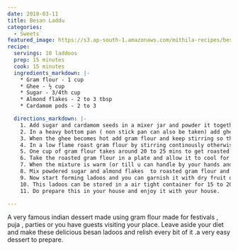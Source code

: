```yaml
---
date: 2018-03-11
title: Besan Laddu
categories:
  - Sweets
featured_image: https://s3.ap-south-1.amazonaws.com/mithila-recipes/besan_laddu.jpg
recipe:
  servings: 10 laddoos
  prep: 15 minutes
  cook: 15 minutes
  ingredients_markdown: |-
    * Gram flour - 1 cup
    * Ghee - ½ cup
    * Sugar - 3/4th cup
    * Almond flakes - 2 to 3 tbsp 
    * Cardamom pods - 2 to 3

  directions_markdown: |-
    1. Add sugar and cardamom seeds in a mixer jar and powder it together.
    2. In a heavy bottom pan ( non stick pan can also be taken) add ghee and allow it to melt.
    3. When the ghee becomes hot add gram flour and keep stirring so that there are no lumps formed.
    4. In a low flame roast gram flour by stirring continously otherwise gram flour will burn at bottom
    5. One cup of gram flour takes around 20 to 25 mins to get roasted .gram flour changes its colour and starts to release ghee from its sides,this is the indication that gram flour is roasted.
    6. Take the roasted gram flour in a plate and allow it to cool for a while.
    7. When the mixture is warm (or till u can handle by your hands and don’t allow it cool completely then it will be difficult to give ladoos its shape )
    8. Mix powdered sugar and almond flakes  to roasted gram flour and mix it properly till all the items are combined together .
    9. Now start forming ladoos and you can garnish it with dry fruit of your choice.
    10. This ladoos can be stored in a air tight container for 15 to 20 days.
    11. Do prepare this in your house and enjoy it with your house.

---
```

A very famous indian dessert made using gram flour made for festivals , puja  , parties or you have guests visiting your place. Leave aside your diet and make these delicious besan ladoos and relish every bit of it .a very easy dessert to prepare.

